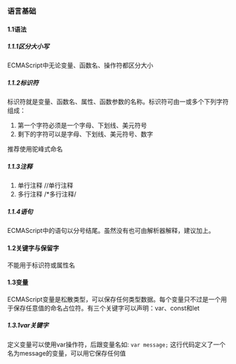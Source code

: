 ### 语言基础
#### 1.1语法
##### 1.1.1区分大小写
ECMAScript中无论变量、函数名、操作符都区分大小
##### 1.1.2标识符
标识符就是变量、函数名、属性、函数参数的名称。标识符可由一或多个下列字符组成：

1. 第一个字符必须是一个字母、下划线、美元符号
2. 剩下的字符可以是字母、下划线、美元符号、数字
   
推荐使用驼峰式命名
##### 1.1.3注释
1. 单行注释 //单行注释
2. 多行注释 /*多行注释/
##### 1.1.4语句
ECMAScript中的语句以分号结尾。虽然没有也可由解析器解释，建议加上。
#### 1.2关键字与保留字
不能用于标识符或属性名
#### 1.3变量
ECMAScript变量是松散类型，可以保存任何类型数据。每个变量只不过是一个用于保存任意值的命名占位符。有三个关键字可以声明：var、const和let
##### 1.3.1var关键字
定义变量可以使用var操作符，后跟变量名如:
`var message;`
这行代码定义了一个名为message的变量，可以用它保存任何值